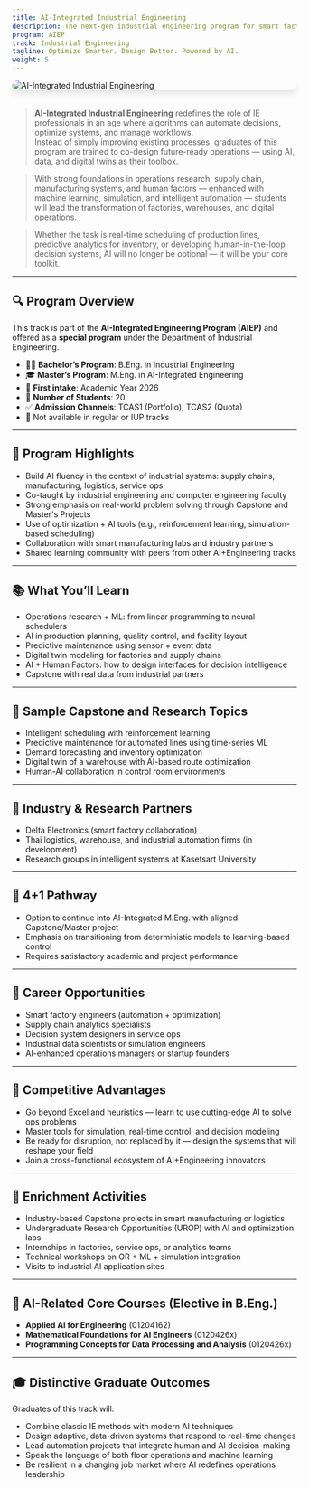 ```yaml
---
title: AI-Integrated Industrial Engineering
description: The next-gen industrial engineering program for smart factories, logistics automation, and decision intelligence.
program: AIEP
track: Industrial Engineering
tagline: Optimize Smarter. Design Better. Powered by AI.
weight: 5
---
```


<img src="../../../img/banners/industrial-hero.png"
     alt="AI-Integrated Industrial Engineering"
     style="max-width: 100%; height: auto; margin: 0 0 2rem 0; border-radius: 1rem; box-shadow: 0 6px 12px rgba(0,0,0,0.1); display: block;" />

> **AI-Integrated Industrial Engineering** redefines the role of IE professionals in an age where algorithms can automate decisions, optimize systems, and manage workflows.  
> Instead of simply improving existing processes, graduates of this program are trained to co-design future-ready operations — using AI, data, and digital twins as their toolbox.

> With strong foundations in operations research, supply chain, manufacturing systems, and human factors — enhanced with machine learning, simulation, and intelligent automation — students will lead the transformation of factories, warehouses, and digital operations.

> Whether the task is real-time scheduling of production lines, predictive analytics for inventory, or developing human-in-the-loop decision systems, AI will no longer be optional — it will be your core toolkit.

---

## 🔍 Program Overview

This track is part of the **AI-Integrated Engineering Program (AIEP)** and offered as a **special program** under the Department of Industrial Engineering.

- 🧑‍🏫 **Bachelor’s Program**: B.Eng. in Industrial Engineering
- 🎓 **Master’s Program**: M.Eng. in AI-Integrated Engineering
- 📅 **First intake**: Academic Year 2026
- 👥 **Number of Students**: 20
- ✅ **Admission Channels**: TCAS1 (Portfolio), TCAS2 (Quota)
- 🚫 Not available in regular or IUP tracks

---

## 🧠 Program Highlights

- Build AI fluency in the context of industrial systems: supply chains, manufacturing, logistics, service ops
- Co-taught by industrial engineering and computer engineering faculty
- Strong emphasis on real-world problem solving through Capstone and Master's Projects
- Use of optimization + AI tools (e.g., reinforcement learning, simulation-based scheduling)
- Collaboration with smart manufacturing labs and industry partners
- Shared learning community with peers from other AI+Engineering tracks

---

## 📚 What You’ll Learn

- Operations research + ML: from linear programming to neural schedulers
- AI in production planning, quality control, and facility layout
- Predictive maintenance using sensor + event data
- Digital twin modeling for factories and supply chains
- AI + Human Factors: how to design interfaces for decision intelligence
- Capstone with real data from industrial partners

---

## 🧪 Sample Capstone and Research Topics

- Intelligent scheduling with reinforcement learning
- Predictive maintenance for automated lines using time-series ML
- Demand forecasting and inventory optimization
- Digital twin of a warehouse with AI-based route optimization
- Human-AI collaboration in control room environments

---

## 🤝 Industry & Research Partners

- Delta Electronics (smart factory collaboration)
- Thai logistics, warehouse, and industrial automation firms (in development)
- Research groups in intelligent systems at Kasetsart University

---

## 🔄 4+1 Pathway

- Option to continue into AI-Integrated M.Eng. with aligned Capstone/Master project
- Emphasis on transitioning from deterministic models to learning-based control
- Requires satisfactory academic and project performance

---

## 🧭 Career Opportunities

- Smart factory engineers (automation + optimization)
- Supply chain analytics specialists
- Decision system designers in service ops
- Industrial data scientists or simulation engineers
- AI-enhanced operations managers or startup founders

---

## 🌟 Competitive Advantages

- Go beyond Excel and heuristics — learn to use cutting-edge AI to solve ops problems
- Master tools for simulation, real-time control, and decision modeling
- Be ready for disruption, not replaced by it — design the systems that will reshape your field
- Join a cross-functional ecosystem of AI+Engineering innovators

---

## 🎒 Enrichment Activities

- Industry-based Capstone projects in smart manufacturing or logistics
- Undergraduate Research Opportunities (UROP) with AI and optimization labs
- Internships in factories, service ops, or analytics teams
- Technical workshops on OR + ML + simulation integration
- Visits to industrial AI application sites

---

## 🧩 AI-Related Core Courses (Elective in B.Eng.)

- **Applied AI for Engineering** (01204162)
- **Mathematical Foundations for AI Engineers** (0120426x)
- **Programming Concepts for Data Processing and Analysis** (0120426x)

---

## 🎓 Distinctive Graduate Outcomes

Graduates of this track will:

- Combine classic IE methods with modern AI techniques
- Design adaptive, data-driven systems that respond to real-time changes
- Lead automation projects that integrate human and AI decision-making
- Speak the language of both floor operations and machine learning
- Be resilient in a changing job market where AI redefines operations leadership
